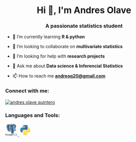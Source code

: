 <h1 align="center">Hi 👋, I'm Andres Olave</h1>
<h3 align="center">A passionate statistics student</h3>

- 🌱 I’m currently learning **R & python**

- 👯 I’m looking to collaborate on **multivariate statistics**

- 🤝 I’m looking for help with **research projects**

- 💬 Ask me about **Data science & Inferencial Statistics**

- 📫 How to reach me **andreoq20@gmail.com**

<h3 align="left">Connect with me:</h3>
<p align="left">
<a href="https://linkedin.com/in/andres olave quintero" target="blank"><img align="center" src="https://raw.githubusercontent.com/rahuldkjain/github-profile-readme-generator/master/src/images/icons/Social/linked-in-alt.svg" alt="andres olave quintero" height="30" width="40" /></a>
</p>

<h3 align="left">Languages and Tools:</h3>
<p align="left"> <a href="https://www.postgresql.org" target="_blank" rel="noreferrer"> <img src="https://raw.githubusercontent.com/devicons/devicon/master/icons/postgresql/postgresql-original-wordmark.svg" alt="postgresql" width="40" height="40"/> </a> <a href="https://www.python.org" target="_blank" rel="noreferrer"> <img src="https://raw.githubusercontent.com/devicons/devicon/master/icons/python/python-original.svg" alt="python" width="40" height="40"/> </a> </p>
